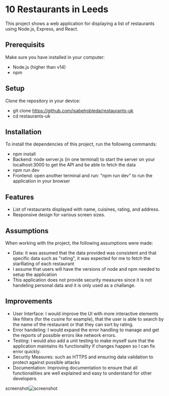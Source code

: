 # 10 Restaurants in Leeds 
This project shows a web application for displaying a list of restaurants using Node.js, Express, and React.

## Prerequisits 
Make sure you have installed in your computer:
- Node.js (higher than v14)
- npm 

## Setup
Clone the repository in your device: 
- git clone https://github.com/isabelrobleda/restaurants-uk 
- cd restaurants-uk 

## Installation
To install the dependencies of this project, run the following commands:
- npm install
- Backend: node server.js (in one terminal) to start the server on your localhost:3000 to get the API and be able to fetch the data 
- npm run dev
- Frontend: open another terminal and run: "npm run dev" to run the application in your browser

## Features
- List of restaurants displayed with name, cuisines, rating, and address.
- Responsive design for various screen sizes.

## Assumptions 
When working with the project, the following assumptions were made: 
- Data: it was assumed that the data provided was consistent and that specific data such as "rating", it was expected for me to fetch the starRating of each restaurant
- I assume that users will have the versions of node and npm needed to setup the application
- This application does not provide security measures since it is not handeling personal data and it is only used as a challange.

## Improvements
- User Interface: I would improve the UI with more interactive elements like filters (for the cusine for example), that the user is able to search by the name of the restaurant or that they can sort by rating.
- Error handeling: I would expand the error handling to manage and get the reports of possible errors like network errors.
- Testing: I would also add a unit testing to make myself sure that the application maintains its functionality if changes happen so I can fix error quickly. 
- Security Measures: such as HTTPS and ensuring data validation to protect against possible attacks
- Documentation: Improving documentation to ensure that all functionalities are well explained and easy to understand for other developers.


screenshot![screenshot](<../../../Screenshot 2024-04-22 at 16.10.25.png>)